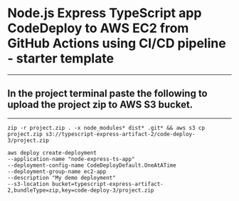 # Node.js Express TypeScript app CodeDeploy to AWS EC2 from<br /> GitHub Actions using CI/CD pipeline - starter template

---

## In the project terminal paste the following to upload the project zip to AWS S3 bucket.

---

```
zip -r project.zip . -x node_modules* dist* .git* && aws s3 cp project.zip s3://typescript-express-artifact-2/code-deploy-3/project.zip

aws deploy create-deployment
--application-name "node-express-ts-app"
--deployment-config-name CodeDeployDefault.OneAtATime
--deployment-group-name ec2-app
--description "My demo deployment"
--s3-location bucket=typescript-express-artifact-2,bundleType=zip,key=code-deploy-3/project.zip
```
